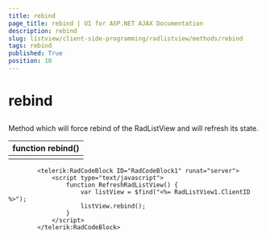 ```yaml
---
title: rebind
page_title: rebind | UI for ASP.NET AJAX Documentation
description: rebind
slug: listview/client-side-programming/radlistview/methods/rebind
tags: rebind
published: True
position: 10
---
```


# rebind



## 

Method which will force rebind of the RadListView and will refresh its state.


| function rebind() |
| ------ |
||

````ASPNET
	    <telerik:RadCodeBlock ID="RadCodeBlock1" runat="server">
	        <script type="text/javascript">
	            function RefreshRadListView() {
	                var listView = $find("<%= RadListView1.ClientID %>");
	                listView.rebind();
	            } 
	        </script>
	    </telerik:RadCodeBlock>
````


